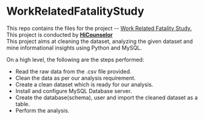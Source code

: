 # WorkRelatedFatalityStudy
This repo contains the files for the project -- [Work Related Fatality Study.](https://hicounselor.com/projects/work-related-fatality-study-an-in-depth-analysis-using-python-and-mysql)  
This project is conducted by [**HiCounselor**](https://hicounselor.com)  
This project aims at cleaning the dataset, analyzing the given dataset and mine informational insights using Python and MySQL.  

On a high level, the following are the steps performed:  

- Read the raw data from the .csv file provided.
- Clean the data as per our analysis requirement.
- Create a clean dataset which is ready for our analysis.
- Install and configure MySQL Database server.
- Create the database(schema), user and import the cleaned dataset as a table.
- Perform the analysis.


